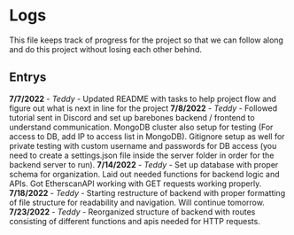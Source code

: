 # Logs 

This file keeps track of progress for the project so that we can follow along and do this project without losing each other behind.

## Entrys

**7/7/2022** - *Teddy* - Updated README with tasks to help project flow and figure out what is next in line for the project
**7/8/2022** - *Teddy* - Followed tutorial sent in Discord and set up barebones backend / frontend to understand communication. MongoDB cluster also setup for testing (For access to DB, add IP to access list in MongoDB). Gitignore setup as well for private testing with custom username and passwords for DB access (you need to create a settings.json file inside the server folder in order for the backend server to run).
**7/14/2022** - *Teddy* - Set up database with proper schema for organization. Laid out needed functions for backend logic and APIs. Got EtherscanAPI working with GET requests working properly.
**7/18/2022** - *Teddy* - Starting restructure of backend with proper formatting of file structure for readability and navigation. Will continue tomorrow.
**7/23/2022** - *Teddy* - Reorganized structure of backend with routes consisting of different functions and apis needed for HTTP requests.